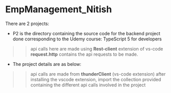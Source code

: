 # EmpManagement_Nitish
There are 2 projects: 
* P2 is the directory containing the source code for the backend project done corresponding to the Udemy course: TypeScript 5 for developers
>> api calls here are made using **Rest-client** extension of vs-code
>> **request.http** contains the api requests to be made.
* The project details are as below:
>> api calls are made from **thunderClient** (vs-code extension)
>> after installing the vscode extension, import the collection provided containing the different api calls involved in the project
